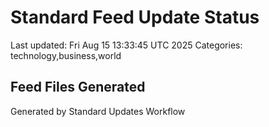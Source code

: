 # Standard Feed Update Status
Last updated: Fri Aug 15 13:33:45 UTC 2025
Categories: technology,business,world

## Feed Files Generated

Generated by Standard Updates Workflow
